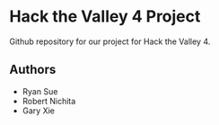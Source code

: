 # Hack the Valley 4 Project

Github repository for our project for Hack the Valley 4.

## Authors
* Ryan Sue
* Robert Nichita
* Gary Xie